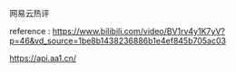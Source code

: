 网易云热评

reference : https://www.bilibili.com/video/BV1rv4y1K7yV?p=46&vd_source=1be8b1438236886b1e4ef845b705ac03

https://api.aa1.cn/
